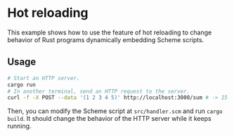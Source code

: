 # Hot reloading

This example shows how to use the feature of hot reloading to change behavior of Rust programs dynamically embedding Scheme scripts.

## Usage

```sh
# Start an HTTP server.
cargo run
# In another terminal, send an HTTP request to the server.
curl -f -X POST --data '(1 2 3 4 5)' http://localhost:3000/sum # -> 15
```

Then, you can modify the Scheme script at `src/handler.scm` and run `cargo build`. It should change the behavior of the HTTP server while it keeps running.
